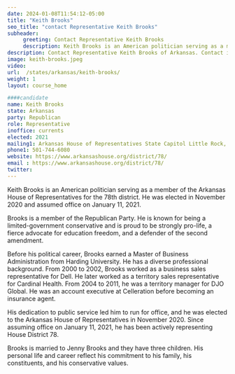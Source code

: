 ```yaml
---
date: 2024-01-08T11:54:12-05:00
title: "Keith Brooks"
seo_title: "contact Representative Keith Brooks"
subheader:
     greeting: Contact Representative Keith Brooks
     description: Keith Brooks is an American politician serving as a member of the Arkansas House of Representatives for the 78th district. He was elected in November 2020 and assumed office on January 11, 2021.
description: Contact Representative Keith Brooks of Arkansas. Contact information for Keith Brooks includes email address, phone number, and mailing address.
image: keith-brooks.jpeg
video:
url:  /states/arkansas/keith-brooks/
weight: 1
layout: course_home

####candidate
name: Keith Brooks
state: Arkansas
party: Republican
role: Representative
inoffice: currents
elected: 2021
mailing1: Arkansas House of Representatives State Capitol Little Rock, AR 72201
phone1: 501-744-6080
website: https://www.arkansashouse.org/district/78/
email : https://www.arkansashouse.org/district/78/
twitter:
---
```


Keith Brooks is an American politician serving as a member of the Arkansas House of Representatives for the 78th district. He was elected in November 2020 and assumed office on January 11, 2021.

Brooks is a member of the Republican Party. He is known for being a limited-government conservative and is proud to be strongly pro-life, a fierce advocate for education freedom, and a defender of the second amendment.

Before his political career, Brooks earned a Master of Business Administration from Harding University. He has a diverse professional background. From 2000 to 2002, Brooks worked as a business sales representative for Dell. He later worked as a territory sales representative for Cardinal Health. From 2004 to 2011, he was a territory manager for DJO Global. He was an account executive at Celleration before becoming an insurance agent.

His dedication to public service led him to run for office, and he was elected to the Arkansas House of Representatives in November 2020. Since assuming office on January 11, 2021, he has been actively representing House District 78.

Brooks is married to Jenny Brooks and they have three children. His personal life and career reflect his commitment to his family, his constituents, and his conservative values.
